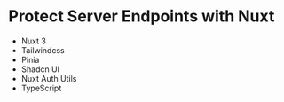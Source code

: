 # Protect Server Endpoints with Nuxt

* Nuxt 3
* Tailwindcss
* Pinia
* Shadcn UI
* Nuxt Auth Utils
* TypeScript
